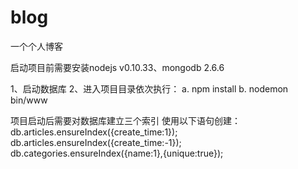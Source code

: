 # blog
一个个人博客

启动项目前需要安装nodejs v0.10.33、mongodb 2.6.6

1、启动数据库
2、进入项目目录依次执行： 
   a. npm install
   b. nodemon bin/www 

项目启动后需要对数据库建立三个索引
使用以下语句创建：
db.articles.ensureIndex({create_time:1});
db.articles.ensureIndex({create_time:-1});
db.categories.ensureIndex({name:1},{unique:true});
 

